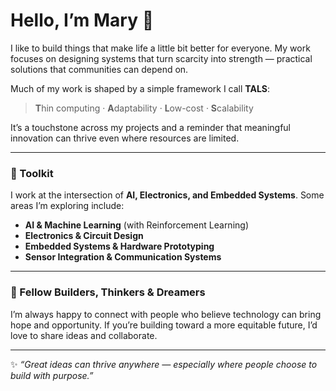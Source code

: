 # Hello, I’m Mary 👋  

I like to build things that make life a little bit better for everyone. My work focuses on designing systems that turn scarcity into strength — practical solutions that communities can depend on.  

Much of my work is shaped by a simple framework I call **TALS**:  

> **T**hin computing · **A**daptability · **L**ow-cost · **S**calability  

It’s a touchstone across my projects and a reminder that meaningful innovation can thrive even where resources are limited.  

---

### 🔧 Toolkit  
I work at the intersection of **AI, Electronics, and Embedded Systems**. Some areas I’m exploring include:  

- **AI & Machine Learning** (with Reinforcement Learning)  
- **Electronics & Circuit Design**  
- **Embedded Systems & Hardware Prototyping**  
- **Sensor Integration & Communication Systems**  

---

### 🌱 Fellow Builders, Thinkers & Dreamers  
I’m always happy to connect with people who believe technology can bring hope and opportunity. If you’re building toward a more equitable future, I’d love to share ideas and collaborate.  

---

✨ *“Great ideas can thrive anywhere — especially where people choose to build with purpose.”*  
